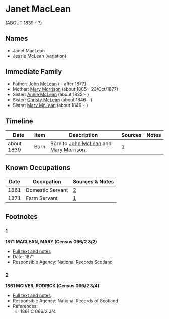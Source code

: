 ﻿---
layout: person
subject_key: i4850940
permalink: /people/i4850940
---

# Janet MacLean
(ABOUT 1839 - ?)

## Names

* Janet MacLean
* Jessie McLean (variation)

## Immediate Family

* Father: [John McLean](./@91397610@-john-mclean-b-d1877.md) ( - after 1877)
* Mother: [Mary Morrison](./@18316154@-mary-morrison-b1805-d1877-10-23.md) (about 1805 - 23/Oct/1877)
* Sister: [Annie McLean](./@68658880@-annie-mclean-b1835-d.md) (about 1835 - )
* Sister: [Christy McLean](./@62955988@-christy-mclean-b1846-d.md) (about 1846 - )
* Sister: [Mary McLean](./@45920386@-mary-mclean-b1849-d.md) (about 1849 - )

## Timeline

Date | Item | Description | Sources | Notes
---|---|---|---|---
about 1839 | Born | Born to [John McLean](./@91397610@-john-mclean-b-d1877.md) and [Mary Morrison](./@18316154@-mary-morrison-b1805-d1877-10-23.md). | [1](#1) | 

## Known Occupations

Date | Occupation | Sources & Notes
---|---|---
1861 | Domestic Servant | [2](#2)
1871 | Farm Servant | [1](#1)

## Footnotes

### 1

**1871 MACLEAN, MARY (Census 066/2 3/2)**

* [Full text and notes](../sources/@94484692@-1871-maclean,-mary-census-066-2-3-2-.md)
* Date: 1871
* Responsible Agency: National Records Scotland

### 2

**1861 MCIVER, RODRICK (Census 066/2 3/4)**

* [Full text and notes](../sources/@91380221@-1861-mciver,-rodrick-census-066-2-3-4-.md)
* Responsible Agency: National Records of Scotland
* References: 
  * 1861 C 066/2 3/4

